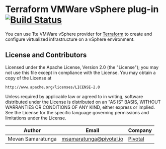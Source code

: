 # Terraform VMWare vSphere plug-in [![Build Status](https://travis-ci.org/mevansam/terraform-provider-vsphere.svg?branch=master)](https://travis-ci.org/mevansam/terraform-provider-vsphere)

You can use Tte VMWare vSphere provider for [Terraform](https://terraform.io/) to create and configure virtualized infrastructure on a vSphere environment. 

## License and Contributors

Licensed under the Apache License, Version 2.0 (the "License");
you may not use this file except in compliance with the License.
You may obtain a copy of the License at

    http://www.apache.org/licenses/LICENSE-2.0

Unless required by applicable law or agreed to in writing, software
distributed under the License is distributed on an "AS IS" BASIS,
WITHOUT WARRANTIES OR CONDITIONS OF ANY KIND, either express or implied.
See the License for the specific language governing permissions and
limitations under the License.

Author | Email | Company
-------|-------|--------
Mevan Samaratunga | msamaratunga@pivotal.io | [Pivotal](http://www.pivotal.io)
